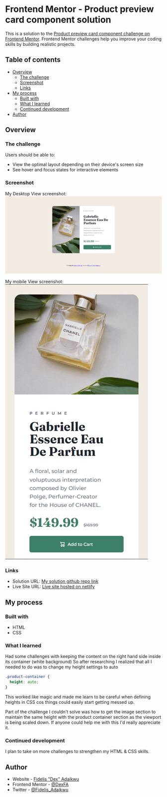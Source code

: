 # Frontend Mentor - Product preview card component solution

This is a solution to the [Product preview card component challenge on Frontend Mentor](https://www.frontendmentor.io/challenges/product-preview-card-component-GO7UmttRfa). Frontend Mentor challenges help you improve your coding skills by building realistic projects. 

## Table of contents

- [Overview](#overview)
  - [The challenge](#the-challenge)
  - [Screenshot](#screenshot)
  - [Links](#links)
- [My process](#my-process)
  - [Built with](#built-with)
  - [What I learned](#what-i-learned)
  - [Continued development](#continued-development)
- [Author](#author)


## Overview

### The challenge

Users should be able to:

- View the optimal layout depending on their device's screen size
- See hover and focus states for interactive elements

### Screenshot
My Desktop View screenshot:
![](./My-Design-Screenshots/Desktop%20View.png)

My mobile View screenshot:
![](./My-Design-Screenshots/Mobile%20View.png)

### Links

- Solution URL: [My solution github repo link](https://github.com/DexFA/product-component-byDexquest)
- Live Site URL: [Live site hosted on netlify](https://dexfa-product-component-submission.netlify.app/)

## My process

### Built with

- HTML
- CSS

### What I learned

Had some challenges with keeping the content on the right hand side inside its container (white background)
So after researching I realized that all I needed to do was to change my height settings to auto

```css
.product-container {
  height: auto;
}
```
This worked like magic and made me learn to be careful when defining heights in CSS cos things could easily start getting messed up.

Part of the challenge I couldn't solve was how to get the image section to maintain the same height with the product container section as the viewport is being scaled down.
If anyone could help me with this I'd really appreciate it.

### Continued development

I plan to take on more challenges to strengthen my HTML & CSS skills.

## Author

- Website - [Fidelis "Dex" Adaikwu](https://www.fidelisadaikwu.com)
- Frontend Mentor - [@DexFA](https://www.frontendmentor.io/profile/DexFA)
- Twitter - [@Fidelis_Adaikwu](https://www.twitter.com/Fidelis_Adaikwu)